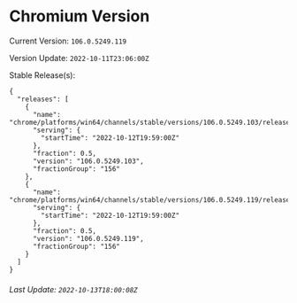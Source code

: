 # Chromium Version

Current Version: `106.0.5249.119`

Version Update: `2022-10-11T23:06:00Z`

Stable Release(s):
```
{
  "releases": [
    {
      "name": "chrome/platforms/win64/channels/stable/versions/106.0.5249.103/releases/1665604740",
      "serving": {
        "startTime": "2022-10-12T19:59:00Z"
      },
      "fraction": 0.5,
      "version": "106.0.5249.103",
      "fractionGroup": "156"
    },
    {
      "name": "chrome/platforms/win64/channels/stable/versions/106.0.5249.119/releases/1665604740",
      "serving": {
        "startTime": "2022-10-12T19:59:00Z"
      },
      "fraction": 0.5,
      "version": "106.0.5249.119",
      "fractionGroup": "156"
    }
  ]
}
```

###### Last Update: `2022-10-13T18:00:08Z`
